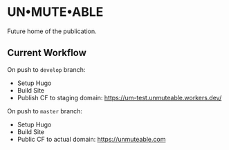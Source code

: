 # UN•MUTE•ABLE

Future home of the publication.

## Current Workflow

On push to `develop` branch:

- Setup Hugo
- Build Site
- Publish CF to staging domain: https://um-test.unmuteable.workers.dev/

On push to `master` branch:

- Setup Hugo
- Build Site
- Public CF to actual domain: https://unmuteable.com
